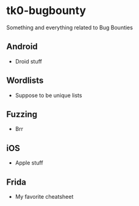 # tk0-bugbounty
Something and everything related to Bug Bounties

## Android
* Droid stuff

## Wordlists
* Suppose to be unique lists 

## Fuzzing
* Brr

## iOS
* Apple stuff

## Frida
* My favorite cheatsheet
